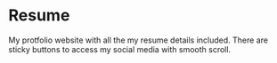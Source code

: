 # Resume
My protfolio website with all the my resume details included.
There are sticky buttons to access my social media with smooth scroll.
